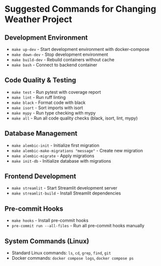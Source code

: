 # Suggested Commands for Changing Weather Project

## Development Environment
- `make up-dev` - Start development environment with docker-compose
- `make down-dev` - Stop development environment
- `make build-dev` - Rebuild containers without cache
- `make bash` - Connect to backend container

## Code Quality & Testing
- `make test` - Run pytest with coverage report
- `make lint` - Run ruff linting
- `make black` - Format code with black
- `make isort` - Sort imports with isort
- `make mypy` - Run type checking with mypy
- `make all` - Run all code quality checks (black, isort, lint, mypy)

## Database Management
- `make alembic-init` - Initialize first migration
- `make alembic-make-migrations "message"` - Create new migration
- `make alembic-migrate` - Apply migrations
- `make init-db` - Initialize database with migrations

## Frontend Development
- `make streamlit` - Start Streamlit development server
- `make streamlit-build` - Install Streamlit dependencies

## Pre-commit Hooks
- `make hooks` - Install pre-commit hooks
- `pre-commit run --all-files` - Run all pre-commit hooks manually

## System Commands (Linux)
- Standard Linux commands: `ls`, `cd`, `grep`, `find`, `git`
- Docker commands: `docker compose logs`, `docker compose ps`
